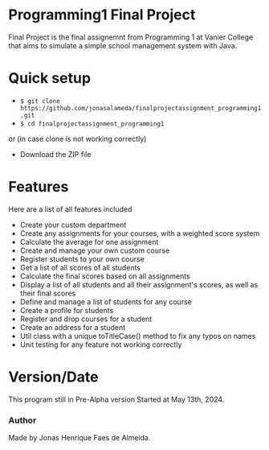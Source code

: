 # Programming1 Final Project
Final Project is the final assignemnt from Programming 1 at Vanier College that aims to simulate a simple school management system with Java.

# Quick setup
- `$ git clone https://github.com/jonasalameda/finalprojectassignment_programming1.git`
- `$ cd finalprojectassignment_programming1`

or (in case clone is not working correctly)

- Download the ZIP file

# Features
Here are a list of all features included
- Create your custom department
- Create any assignments for your courses, with a weighted score system
- Calculate the average for one assignment
- Create and manage your own custom course
- Register students to your own course
- Get a list of all scores of all students
- Calculate the final scores based on all assignments
- Display a list of all students and all their assignment's scores, as well as their final scores
- Define and manage a list of students for any course
- Create a profile for students
- Register and drop courses for a student
- Create an address for a student
- Util class with a unique toTitleCase() method to fix any typos on names
- Unit testing for any feature not working correctly

# Version/Date
This program still in Pre-Alpha version
Started at May 13th, 2024.

### Author
Made by Jonas Henrique Faes de Almeida.
